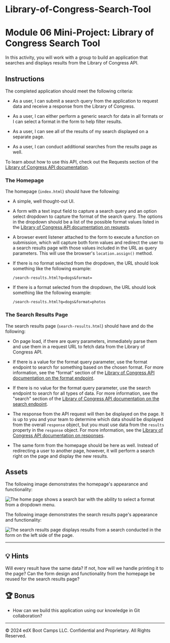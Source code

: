 # Library-of-Congress-Search-Tool

# Module 06 Mini-Project: Library of Congress Search Tool

In this activity, you will work with a group to build an application that searches and displays results from the Library of Congress API.

## Instructions

The completed application should meet the following criteria:

- As a user, I can submit a search query from the application to request data and receive a response from the Library of Congress.

- As a user, I can either perform a generic search for data in all formats or I can select a format in the form to help filter results.

- As a user, I can see all of the results of my search displayed on a separate page.

- As a user, I can conduct additional searches from the results page as well.

To learn about how to use this API, check out the Requests section of the [Library of Congress API documentation](https://www.loc.gov/apis/json-and-yaml/requests/).

### The Homepage

The homepage (`index.html`) should have the following:

- A simple, well thought-out UI.

- A form with a text input field to capture a search query and an option select dropdown to capture the format of the search query. The options in the dropdown should be a list of the possible format values listed in the [Library of Congress API documentation on requests](https://www.loc.gov/apis/json-and-yaml/requests/endpoints/).

- A browser event listener attached to the form to execute a function on submission, which will capture both form values and redirect the user to a search results page with those values included in the URL as query parameters. This will use the browser's `location.assign()` method.

- If there is no format selected from the dropdown, the URL should look something like the following example:

  ```http
  /search-results.html?q=dogs&format=
  ```

- If there is a format selected from the dropdown, the URL should look something like the following example:

  ```http
  /search-results.html?q=dogs&format=photos
  ```

### The Search Results Page

The search results page (`search-results.html`) should have and do the following:

- On page load, if there are query parameters, immediately parse them and use them in a request URL to fetch data from the Library of Congress API.

- If there is a value for the format query parameter, use the format endpoint to search for something based on the chosen format. For more information, see the "format" section of the [Library of Congress API documentation on the format endpoint](https://www.loc.gov/apis/json-and-yaml/requests/endpoints).

- If there is no value for the format query parameter, use the search endpoint to search for all types of data. For more information, see the "search" section of the [Library of Congress API documentation on the search endpoint](https://www.loc.gov/apis/json-and-yaml/requests/endpoints/).

- The response from the API request will then be displayed on the page. It is up to you and your team to determine which data should be displayed from the overall `response` object, but you must use data from the `results` property in the `response` object. For more information, see the [Library of Congress API documentation on responses](https://www.loc.gov/apis/json-and-yaml/responses/search-results/).

- The same form from the homepage should be here as well. Instead of redirecting a user to another page, however, it will perform a search right on the page and display the new results.

## Assets

The following image demonstrates the homepage's appearance and functionality:

![The home page shows a search bar with the ability to select a format from a dropdown menu.](./Images/01-homepage.png)

The following image demonstrates the search results page's appearance and functionality:

![The search results page displays results from a search conducted in the form on the left side of the page.](./Images/02-search-results-page.png)

---

## 💡 Hints

Will every result have the same data? If not, how will we handle printing it to the page? Can the form design and functionality from the homepage be reused for the search results page?

## 🏆 Bonus

- How can we build this application using our knowledge in Git collaboration?

---

© 2024 edX Boot Camps LLC. Confidential and Proprietary. All Rights Reserved.
